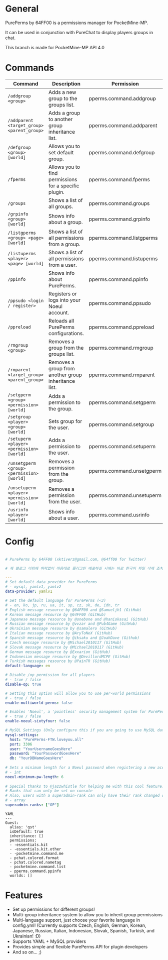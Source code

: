 # General

PurePerms by 64FF00 is a permissions manager for PocketMine-MP. 

It can be used in conjunction with PureChat to display players groups in chat.

This branch is made for PocketMine-MP API 4.0

# Commands

Command | Description | Permission
--- | --- | ---
`/addgroup <group>` | Adds a new group to the groups list. | pperms.command.addgroup
`/addparent <target_group> <parent_group>` | Adds a group to another group inheritance list. | pperms.command.addparent
`/defgroup <group> [world]` | Allows you to set default group. | pperms.command.defgroup
`/fperms` | Allows you to find permissions for a specific plugin. | pperms.command.fperms
`/groups` | Shows a list of all groups. | pperms.command.groups
`/grpinfo <group> [world]` | Shows info about a group. | pperms.command.grpinfo
`/listgperms <group> <page> [world]` | Shows a list of all permissions from a group. | pperms.command.listgperms
`/listuperms <player> <page> [world]` | Shows a list of all permissions from a user. | pperms.command.listuperms
`/ppinfo` | Shows info about PurePerms. | pperms.command.ppinfo
`/ppsudo <login / register>` | Registers or logs into your Noeul account. | pperms.command.ppsudo
`/ppreload` | Reloads all PurePerms configurations. | pperms.command.ppreload
`/rmgroup <group>` | Removes a group from the groups list. | pperms.command.rmgroup
`/rmparent <target_group> <parent_group>` | Removes a group from another group inheritance list. | pperms.command.rmparent
`/setgperm <group> <permission> [world]` | Adds a permission to the group. | pperms.command.setgperm
`/setgroup <player> <group> [world]` | Sets group for the user. | pperms.command.setgroup
`/setuperm <player> <permission> [world]` | Adds a permission to the user. | pperms.command.setuperm
`/unsetgperm <group> <permission> [world]` | Removes a permission from the group. | pperms.command.unsetgperm
`/unsetuperm <player> <permission> [world]` | Removes a permission from the user. | pperms.command.unsetuperm
`/usrinfo <player> [world]` | Shows info about a user. | pperms.command.usrinfo

# Config

``` YAML

# PurePerms by 64FF00 (xktiverz@gmail.com, @64ff00 for Twitter)

# 제 블로그 이외에 허락없이 마음대로 플러그인 배포하실 시에는 바로 한국어 파일 삭제 조치하고 공유 중단합니다

---
# Set default data provider for PurePerms
# - mysql, yamlv1, yamlv2
data-provider: yamlv1

# Set the default language for PurePerms (<3)
# - en, ko, jp, ru, ua, it, sp, cz, sk, de, idn, tr
# English message resource by @64FF00 and @Samueljh1 (GitHub)
# Korean message resource by @64FF00 (GitHub)
# Japanese message resource by @onebone and @haniokasai (GitHub)
# Russian message resource by @vvzar and @Pub4Game (GitHub)
# Ukrainian message resource by @samalero (GitHub)
# Italian message resource by @AryToNeX (GitHub)
# Spanish message resource by @iksaku and @JoahDave (Github) 
# Czech message resource by @Michael2010117 (GitHub)
# Slovak message resource by @Michael2010117 (GitHub)
# German message resource by @Exxarion (GitHub)
# Indonesian message resource by @DevillordMCPE (GitHub)
# Turkish messages resource by @PainTR (GitHub)
default-language: en

# Disable /op permission for all players
# - true / false
disable-op: true

# Setting this option will allow you to use per-world permissions
# - true / false
enable-multiworld-perms: false

# Enables 'Noeul', a 'pointless' security management system for PurePerms
# - true / false
enable-noeul-sixtyfour: false

# MySQL Settings (Only configure this if you are going to use MySQL data provider)
mysql-settings:
  host: "PurePerms-FTW.loveyou.all"
  port: 3306
  user: "YourUsernameGoesHere"
  password: "YourPasswordGoesHere"
  db: "YourDBNameGoesHere"
  
# Sets a minimum length for a Noeul password when registering a new account
# - int  
noeul-minimum-pw-length: 6
  
# Special thanks to @jazzwhistle for helping me with this cool feature! #JAZZWHISTLE-FTW
# Ranks that can only be set on console
# Also, users with a superadmin-rank can only have their rank changed on console
# - array
superadmin-ranks: ["OP"]
```

```
YAML
---
Guest:
  alias: 'gst'
  isDefault: true
  inheritance: []
  permissions:
  - -essentials.kit
  - -essentials.kit.other
  - -pocketmine.command.me
  - pchat.colored.format
  - pchat.colored.nametag
  - pocketmine.command.list
  - pperms.command.ppinfo
  worlds: []
```

# Features

- Set up permissions for different groups!
- Multi-group inheritance system to allow you to inherit group permissions
- Multi-language support, just choose your favorite language in config.yml! (Currently supports Czech, English, German, Korean, Japanese, Russian, Italian, Indonesian, Slovak, Spanish, Turkish, and Ukrainian! :D)
- Supports YAML + MySQL providers
- Provides simple and flexible PurePerms API for plugin developers
- And so on... ;)
